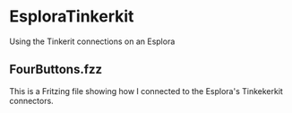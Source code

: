 EsploraTinkerkit
================

Using the Tinkerit connections on an Esplora

FourButtons.fzz
---------------
This is a Fritzing file showing how I connected to the Esplora's Tinkekerkit connectors.
